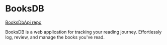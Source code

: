 # BooksDB

[BooksDbApi repo](https://github.com/ali-jetham/booksdbapi)

BooksDB is a web application for tracking your reading journey. Effortlessly log, review, and manage the books you've read.
